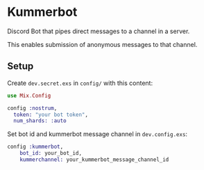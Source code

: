 # Kummerbot

Discord Bot that pipes direct messages to a channel in a server.

This enables submission of anonymous messages to that channel. 

## Setup

Create `dev.secret.exs` in `config/` with this content:

```elixir
use Mix.Config

config :nostrum,
  token: "your bot token",
  num_shards: :auto
```

Set bot id and kummerbot message channel in `dev.config.exs`:

```elixir
config :kummerbot,
    bot_id: your_bot_id,
    kummerchannel: your_kummerbot_message_channel_id
```
